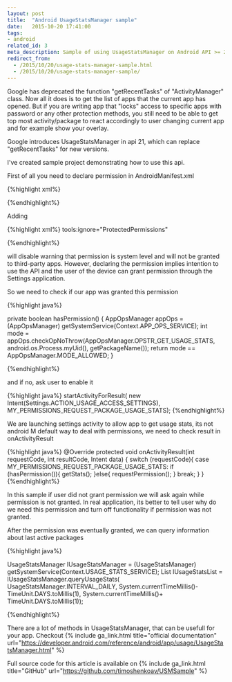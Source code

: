 ```yaml
---
layout: post
title:  "Android UsageStatsManager sample"
date:   2015-10-20 17:41:00
tags: 
- android
related_id: 3
meta_description: Sample of using UsageStatsManager on Android API >= 21
redirect_from:
  - /2015/10/20/usage-stats-manager-sample.html
  - /2015/10/20/usage-stats-manager-sample/
---
```


Google has deprecated the function "getRecentTasks" of "ActivityManager" class. Now all it does is to get the list of apps that the current app has opened. But if you are writing app that "locks" access to specific apps with password or any other protection methods, you still need to be able to get top most activity/package to react accordingly to user changing current app and for example show your overlay.

Google introduces UsageStatsManager in api 21, which can replace "getRecentTasks" for new versions.

I've created sample project demonstrating how to use this api.

First of all you need to declare permission in AndroidManifest.xml

{%highlight xml%}

<uses-permission android:name="android.permission.PACKAGE_USAGE_STATS"
                     tools:ignore="ProtectedPermissions"/>

{%endhighlight%}

Adding  

{%highlight xml%}
tools:ignore="ProtectedPermissions"

{%endhighlight%}

will disable warning that permission is system level and will not be granted to third-party apps. However, declaring the permission implies intention to use the API and the user of the device can grant permission through the Settings application.

So we need to check if our app was granted this permission

{%highlight java%}

private boolean hasPermission() {
    AppOpsManager appOps = (AppOpsManager)
                getSystemService(Context.APP_OPS_SERVICE);
    int mode = appOps.checkOpNoThrow(AppOpsManager.OPSTR_GET_USAGE_STATS,
            android.os.Process.myUid(), getPackageName());
    return mode == AppOpsManager.MODE_ALLOWED;
}

{%endhighlight%}

and if no, ask user to enable it

{%highlight java%}
startActivityForResult(
    new Intent(Settings.ACTION_USAGE_ACCESS_SETTINGS), 
        MY_PERMISSIONS_REQUEST_PACKAGE_USAGE_STATS);
{%endhighlight%}

We are launching settings activity to allow app to get usage stats, its not android M default way to deal with permissions, we need to check result in onActivityResult

{%highlight java%}
@Override
protected void onActivityResult(int requestCode, int resultCode, Intent data) {
    switch (requestCode){
        case MY_PERMISSIONS_REQUEST_PACKAGE_USAGE_STATS:
            if (hasPermission()){
                getStats();
            }else{
                requestPermission();
            }
            break;
    }
}
{%endhighlight%}

In this sample if user did not grant permission we will ask again while permission is not granted. In real application, its better to tell user why do we need this permission and turn off functionality if permission was not granted.

After the permission was eventually granted, we can query information about last active packages

{%highlight java%}

UsageStatsManager lUsageStatsManager = 
    (UsageStatsManager) getSystemService(Context.USAGE_STATS_SERVICE);
List<UsageStats> lUsageStatsList = 
    lUsageStatsManager.queryUsageStats(
        UsageStatsManager.INTERVAL_DAILY, 
        System.currentTimeMillis()- TimeUnit.DAYS.toMillis(1),
        System.currentTimeMillis()+ TimeUnit.DAYS.toMillis(1));

{%endhighlight%}


There are a lot of methods in UsageStatsManager, that can be usefull for your app. Checkout {% include ga_link.html title="official documentation" url="https://developer.android.com/reference/android/app/usage/UsageStatsManager.html" %}

Full source code for this article is available on {% include ga_link.html title="GitHub" url="https://github.com/timoshenkoav/USMSample" %} 


